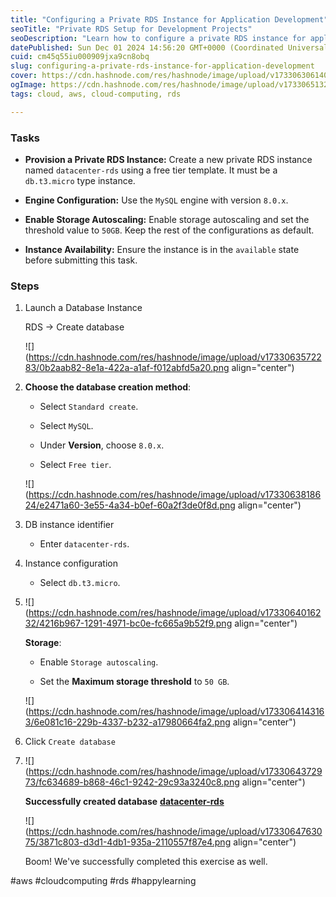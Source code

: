 ```yaml
---
title: "Configuring a Private RDS Instance for Application Development"
seoTitle: "Private RDS Setup for Development Projects"
seoDescription: "Learn how to configure a private RDS instance for application development using a MySQL engine with storage autoscaling"
datePublished: Sun Dec 01 2024 14:56:20 GMT+0000 (Coordinated Universal Time)
cuid: cm45q55iu000909jxa9cn8obq
slug: configuring-a-private-rds-instance-for-application-development
cover: https://cdn.hashnode.com/res/hashnode/image/upload/v1733063061400/284ab9ba-d9c4-4fc5-b98c-b3957e9fc3a4.png
ogImage: https://cdn.hashnode.com/res/hashnode/image/upload/v1733065132926/1d233939-8cf6-406a-89a7-fdbde669ac69.png
tags: cloud, aws, cloud-computing, rds

---
```


### Tasks

* **Provision a Private RDS Instance:** Create a new private RDS instance named `datacenter-rds` using a free tier template. It must be a `db.t3.micro` type instance.
    
* **Engine Configuration:** Use the `MySQL` engine with version `8.0.x`.
    
* **Enable Storage Autoscaling:** Enable storage autoscaling and set the threshold value to `50GB`. Keep the rest of the configurations as default.
    
* **Instance Availability:** Ensure the instance is in the `available` state before submitting this task.
    

### Steps

1. Launch a Database Instance
    
    RDS → Create database
    
    ![](https://cdn.hashnode.com/res/hashnode/image/upload/v1733063572283/0b2aab82-8e1a-422a-a1af-f012abfd5a20.png align="center")
    
2. **Choose the database creation method**:
    
    * Select `Standard create`.
        
    * Select `MySQL`.
        
    * Under **Version**, choose `8.0.x`.
        
    * Select `Free tier`.
        
    
    ![](https://cdn.hashnode.com/res/hashnode/image/upload/v1733063818624/e2471a60-3e55-4a34-b0ef-60a2f3de0f8d.png align="center")
    
3. DB instance identifier
    
    * Enter `datacenter-rds`.
        
4. Instance configuration
    
    * Select `db.t3.micro`.
        
5. ![](https://cdn.hashnode.com/res/hashnode/image/upload/v1733064016232/4216b967-1291-4971-bc0e-fc665a9b52f9.png align="center")
    
    **Storage**:
    
    * Enable `Storage autoscaling`.
        
    * Set the **Maximum storage threshold** to `50 GB`.
        
    
    ![](https://cdn.hashnode.com/res/hashnode/image/upload/v1733064143163/6e081c16-229b-4337-b232-a17980664fa2.png align="center")
    
6. Click `Create database`
    
7. ![](https://cdn.hashnode.com/res/hashnode/image/upload/v1733064372973/fc634689-b868-46c1-9242-29c93a3240c8.png align="center")
    
    **Successfully created database** [**datacenter-rds**](https://us-east-1.console.aws.amazon.com/rds/home?region=us-east-1#database:id=datacenter-rds;is-cluster=false)
    
    ![](https://cdn.hashnode.com/res/hashnode/image/upload/v1733064763075/3871c803-d3d1-4db1-935a-2110557f87e4.png align="center")
    
    Boom! We've successfully completed this exercise as well.
    

#aws #cloudcomputing #rds #happylearning